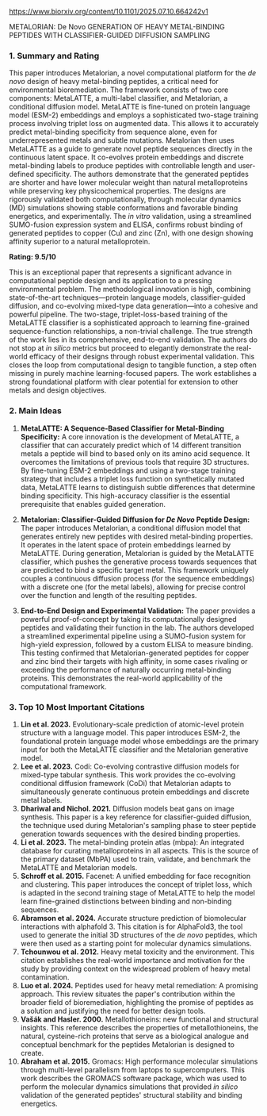 https://www.biorxiv.org/content/10.1101/2025.07.10.664242v1

METALORIAN: De Novo GENERATION OF HEAVY METAL-BINDING PEPTIDES WITH CLASSIFIER-GUIDED DIFFUSION SAMPLING

### 1. Summary and Rating

This paper introduces Metalorian, a novel computational platform for the *de novo* design of heavy metal-binding peptides, a critical need for environmental bioremediation. The framework consists of two core components: MetaLATTE, a multi-label classifier, and Metalorian, a conditional diffusion model. MetaLATTE is fine-tuned on protein language model (ESM-2) embeddings and employs a sophisticated two-stage training process involving triplet loss on augmented data. This allows it to accurately predict metal-binding specificity from sequence alone, even for underrepresented metals and subtle mutations. Metalorian then uses MetaLATTE as a guide to generate novel peptide sequences directly in the continuous latent space. It co-evolves protein embeddings and discrete metal-binding labels to produce peptides with controllable length and user-defined specificity. The authors demonstrate that the generated peptides are shorter and have lower molecular weight than natural metalloproteins while preserving key physicochemical properties. The designs are rigorously validated both computationally, through molecular dynamics (MD) simulations showing stable conformations and favorable binding energetics, and experimentally. The *in vitro* validation, using a streamlined SUMO-fusion expression system and ELISA, confirms robust binding of generated peptides to copper (Cu) and zinc (Zn), with one design showing affinity superior to a natural metalloprotein.

**Rating: 9.5/10**

This is an exceptional paper that represents a significant advance in computational peptide design and its application to a pressing environmental problem. The methodological innovation is high, combining state-of-the-art techniques—protein language models, classifier-guided diffusion, and co-evolving mixed-type data generation—into a cohesive and powerful pipeline. The two-stage, triplet-loss-based training of the MetaLATTE classifier is a sophisticated approach to learning fine-grained sequence-function relationships, a non-trivial challenge. The true strength of the work lies in its comprehensive, end-to-end validation. The authors do not stop at *in silico* metrics but proceed to elegantly demonstrate the real-world efficacy of their designs through robust experimental validation. This closes the loop from computational design to tangible function, a step often missing in purely machine learning-focused papers. The work establishes a strong foundational platform with clear potential for extension to other metals and design objectives.

### 2. Main Ideas

1.  **MetaLATTE: A Sequence-Based Classifier for Metal-Binding Specificity:** A core innovation is the development of MetaLATTE, a classifier that can accurately predict which of 14 different transition metals a peptide will bind to based only on its amino acid sequence. It overcomes the limitations of previous tools that require 3D structures. By fine-tuning ESM-2 embeddings and using a two-stage training strategy that includes a triplet loss function on synthetically mutated data, MetaLATTE learns to distinguish subtle differences that determine binding specificity. This high-accuracy classifier is the essential prerequisite that enables guided generation.

2.  **Metalorian: Classifier-Guided Diffusion for *De Novo* Peptide Design:** The paper introduces Metalorian, a conditional diffusion model that generates entirely new peptides with desired metal-binding properties. It operates in the latent space of protein embeddings learned by MetaLATTE. During generation, Metalorian is guided by the MetaLATTE classifier, which pushes the generative process towards sequences that are predicted to bind a specific target metal. This framework uniquely couples a continuous diffusion process (for the sequence embeddings) with a discrete one (for the metal labels), allowing for precise control over the function and length of the resulting peptides.

3.  **End-to-End Design and Experimental Validation:** The paper provides a powerful proof-of-concept by taking its computationally designed peptides and validating their function in the lab. The authors developed a streamlined experimental pipeline using a SUMO-fusion system for high-yield expression, followed by a custom ELISA to measure binding. This testing confirmed that Metalorian-generated peptides for copper and zinc bind their targets with high affinity, in some cases rivaling or exceeding the performance of naturally occurring metal-binding proteins. This demonstrates the real-world applicability of the computational framework.

### 3. Top 10 Most Important Citations

1.  **Lin et al. 2023.** Evolutionary-scale prediction of atomic-level protein structure with a language model. This paper introduces ESM-2, the foundational protein language model whose embeddings are the primary input for both the MetaLATTE classifier and the Metalorian generative model.
2.  **Lee et al. 2023.** Codi: Co-evolving contrastive diffusion models for mixed-type tabular synthesis. This work provides the co-evolving conditional diffusion framework (CoDi) that Metalorian adapts to simultaneously generate continuous protein embeddings and discrete metal labels.
3.  **Dhariwal and Nichol. 2021.** Diffusion models beat gans on image synthesis. This paper is a key reference for classifier-guided diffusion, the technique used during Metalorian's sampling phase to steer peptide generation towards sequences with the desired binding properties.
4.  **Li et al. 2023.** The metal-binding protein atlas (mbpa): An integrated database for curating metalloproteins in all aspects. This is the source of the primary dataset (MbPA) used to train, validate, and benchmark the MetaLATTE and Metalorian models.
5.  **Schroff et al. 2015.** Facenet: A unified embedding for face recognition and clustering. This paper introduces the concept of triplet loss, which is adapted in the second training stage of MetaLATTE to help the model learn fine-grained distinctions between binding and non-binding sequences.
6.  **Abramson et al. 2024.** Accurate structure prediction of biomolecular interactions with alphafold 3. This citation is for AlphaFold3, the tool used to generate the initial 3D structures of the *de novo* peptides, which were then used as a starting point for molecular dynamics simulations.
7.  **Tchounwou et al. 2012.** Heavy metal toxicity and the environment. This citation establishes the real-world importance and motivation for the study by providing context on the widespread problem of heavy metal contamination.
8.  **Luo et al. 2024.** Peptides used for heavy metal remediation: A promising approach. This review situates the paper's contribution within the broader field of bioremediation, highlighting the promise of peptides as a solution and justifying the need for better design tools.
9.  **Vašák and Hasler. 2000.** Metallothioneins: new functional and structural insights. This reference describes the properties of metallothioneins, the natural, cysteine-rich proteins that serve as a biological analogue and conceptual benchmark for the peptides Metalorian is designed to create.
10. **Abraham et al. 2015.** Gromacs: High performance molecular simulations through multi-level parallelism from laptops to supercomputers. This work describes the GROMACS software package, which was used to perform the molecular dynamics simulations that provided *in silico* validation of the generated peptides' structural stability and binding energetics.
